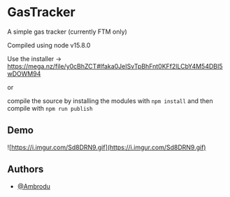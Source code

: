 # GasTracker
A simple gas tracker (currently FTM only)

Compiled using node v15.8.0

Use the installer -> https://mega.nz/file/y0cBhZCT#lfaka0JeISvTpBhFnt0KFf2lLCbY4M54DBI5wDOWM94

or

compile the source by installing the modules with ``npm install`` and then compile with ``npm run publish``

## Demo

![https://i.imgur.com/Sd8DRN9.gif](https://i.imgur.com/Sd8DRN9.gif)

## Authors

- [@Ambrodu](https://www.github.com/Ambrodu)

